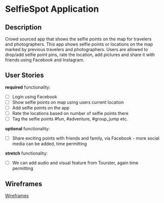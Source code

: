 # SelfieSpot Application

## Description
Crowd sourced app that shows the selfie points on the map for travelers and photographers.
This app shows selfie points or locations on the map marked by previous travelers and photographers. Users are allowed to drop/add selfie point pins, rate the location, add pictures and share it with friends using Facebook and Instagram.

## User Stories

**required** functionality:
- [ ] Login using Facebook
- [ ] Show selfie points on map using users current location
- [ ] Add selfie points on the app
- [ ] Rate the locations based on number of selfie points there
- [ ] Tag the selfie points #fun, #adventure, #group_jump etc.

**optional** functionality:
- [ ] Share exciting points with friends and family, via Facebook - more social media can be added, time permitting

**stretch** functionality:
- [ ] We can add audio and visual feature from Tourster, again time permitting

## Wireframes
[Wireframes](https://github.com/selfie-spot/SelfieSpot/wiki/Wireframes)
